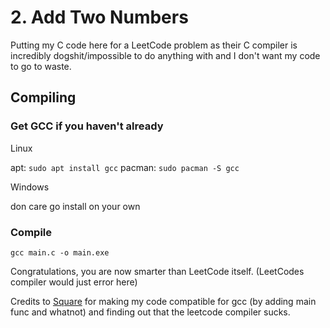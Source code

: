 # 2. Add Two Numbers

Putting my C code here for a LeetCode problem as their C compiler is incredibly dogshit/impossible to do anything with and I don't want my code to go to waste.

## Compiling

### Get GCC if you haven't already

Linux

apt:
`sudo apt install gcc`
pacman:
`sudo pacman -S gcc`

Windows

don care go install on your own

### Compile

`gcc main.c -o main.exe`

Congratulations, you are now smarter than LeetCode itself. (LeetCodes compiler would just error here)

Credits to [Square](https://github.com/lesquare) for making my code compatible for gcc (by adding main func and whatnot) and finding out that the leetcode compiler sucks.
